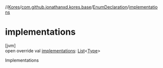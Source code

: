 //[Kores](../../../index.md)/[com.github.jonathanxd.kores.base](../index.md)/[EnumDeclaration](index.md)/[implementations](implementations.md)

# implementations

[jvm]\
open override val [implementations](implementations.md): [List](https://kotlinlang.org/api/latest/jvm/stdlib/kotlin.collections/-list/index.html)<[Type](https://docs.oracle.com/javase/8/docs/api/java/lang/reflect/Type.html)>

Implementations
